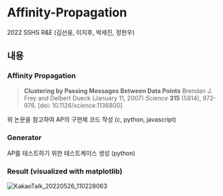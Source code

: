 Affinity-Propagation
========
2022 SSHS R&E 
(김선웅, 이지후, 박세진, 정현우)

내용
--------

### Affinity Propagation
> __Clustering by Passing Messages Between Data Points__
 Brendan J. Frey and Delbert Dueck (January 11, 2007)
 _Science_ __315__ (5814), 972-976. [doi: 10.1126/science.1136800]

위 논문을 참고하여 AP의 구현체 코드 작성 (c, python, javascript)

### Generator
AP를 테스트하기 위한 테스트케이스 생성 (python)

### Result (visualized with matplotlib)
![KakaoTalk_20220526_110228063](https://user-images.githubusercontent.com/76426516/170400844-19a2acc8-5b86-4d12-ab06-08ae5034eca4.jpg)
